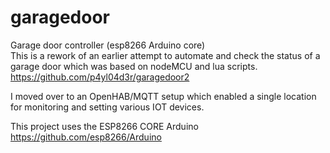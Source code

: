 # garagedoor
Garage door controller (esp8266 Arduino core) <br>
This is a rework of an earlier attempt to automate and check the status of a garage door which was based on nodeMCU and lua scripts.  <br>
https://github.com/p4yl04d3r/garagedoor2

I moved over to an OpenHAB/MQTT setup which enabled a single location for monitoring and setting various IOT devices. 


This project uses the ESP8266 CORE Arduino <br>
https://github.com/esp8266/Arduino


